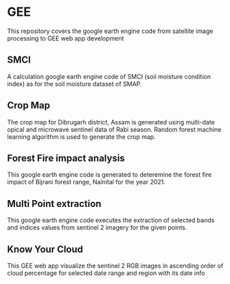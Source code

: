 # GEE
This repository covers the google earth engine code from satellite image processing to GEE web app development

## SMCI
A calculation google earth engine code of SMCI (soil moisture condition index) as for the soil moisture dataset of SMAP.

## Crop Map
The crop map for Dibrugarh district, Assam is generated using multi-date opical and microwave sentinel data of Rabi season. Random forest machine learning algorithm is used to generate the crop map.

## Forest Fire impact analysis
This google earth engine code is generated to deteremine the forest fire impact of Bijrani forest range, Nainital for the year 2021. 

## Multi Point extraction
This google earth engine code executes the extraction of selected bands and indices values from sentinel 2 imagery for the given points.

## Know Your Cloud
This GEE web app visualize the sentinel 2 RGB images in ascending order of cloud percentage for selected date range and region with its date info
